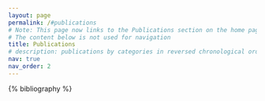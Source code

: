 ```yaml
---
layout: page
permalink: /#publications
# Note: This page now links to the Publications section on the home page
# The content below is not used for navigation
title: Publications
# description: publications by categories in reversed chronological order. generated by jekyll-scholar.
nav: true
nav_order: 2
---
```


<!-- This page is now an anchor link to the home page's Publications section -->

<div class="publications">

{% bibliography %}

</div>
